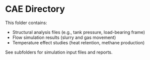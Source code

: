 # CAE Directory

This folder contains:
- Structural analysis files (e.g., tank pressure, load-bearing frame)
- Flow simulation results (slurry and gas movement)
- Temperature effect studies (heat retention, methane production)

See subfolders for simulation input files and reports.

